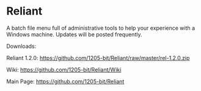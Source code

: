 # Reliant
A batch file menu full of administrative tools to help your experience with a Windows machine. Updates will be posted frequently.

Downloads:

Reliant 1.2.0: https://github.com/1205-bit/Reliant/raw/master/rel-1.2.0.zip

Wiki: https://github.com/1205-bit/Reliant/Wiki

Main Page: https://github.com/1205-bit/Reliant
